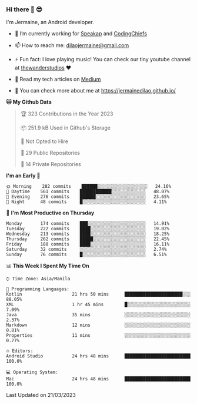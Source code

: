 ### Hi there 👋 😎
I'm Jermaine, an Android developer.

- 🔭 I’m currently working for [Speakap](https://www.speakap.com/) and [CodingChiefs](https://codingchiefs.com/en/)

- 📫 How to reach me: dilaojermaine@gmail.com

- ⚡ Fun fact: I love playing music! You can check our tiny youtube channel at [thewanderstudios](https://www.youtube.com/thewanderstudios) ♥️

- 📖 Read my tech articles on [Medium](https://jermainedilao.medium.com/)

- 👀 You can check more about me at https://jermainedilao.github.io/

<!--
**jermainedilao/jermainedilao** is a ✨ _special_ ✨ repository because its `README.md` (this file) appears on your GitHub profile.

Here are some ideas to get you started:

- 🔭 I’m currently working on ...
- 🌱 I’m currently learning ...
- 👯 I’m looking to collaborate on ...
- 🤔 I’m looking for help with ...
- 💬 Ask me about ...
- 📫 How to reach me: ...
- 😄 Pronouns: ...
- ⚡ Fun fact: ...
-->

<!--START_SECTION:waka-->
**🐱 My Github Data** 

> 🏆 323 Contributions in the Year 2023
 > 
> 📦 251.9 kB Used in Github's Storage 
 > 
> 🚫 Not Opted to Hire
 > 
> 📜 29 Public Repositories 
 > 
> 🔑 14 Private Repositories  
 > 
**I'm an Early 🐤** 

```text
🌞 Morning    282 commits    ██████░░░░░░░░░░░░░░░░░░░   24.16% 
🌆 Daytime    561 commits    ████████████░░░░░░░░░░░░░   48.07% 
🌃 Evening    276 commits    ██████░░░░░░░░░░░░░░░░░░░   23.65% 
🌙 Night      48 commits     █░░░░░░░░░░░░░░░░░░░░░░░░   4.11%

```
📅 **I'm Most Productive on Thursday** 

```text
Monday       174 commits    ███░░░░░░░░░░░░░░░░░░░░░░   14.91% 
Tuesday      222 commits    ████░░░░░░░░░░░░░░░░░░░░░   19.02% 
Wednesday    213 commits    ████░░░░░░░░░░░░░░░░░░░░░   18.25% 
Thursday     262 commits    █████░░░░░░░░░░░░░░░░░░░░   22.45% 
Friday       188 commits    ████░░░░░░░░░░░░░░░░░░░░░   16.11% 
Saturday     32 commits     ░░░░░░░░░░░░░░░░░░░░░░░░░   2.74% 
Sunday       76 commits     █░░░░░░░░░░░░░░░░░░░░░░░░   6.51%

```


📊 **This Week I Spent My Time On** 

```text
⌚︎ Time Zone: Asia/Manila

💬 Programming Languages: 
Kotlin                   21 hrs 50 mins      ██████████████████████░░░   88.05% 
XML                      1 hr 45 mins        █░░░░░░░░░░░░░░░░░░░░░░░░   7.09% 
Java                     35 mins             ░░░░░░░░░░░░░░░░░░░░░░░░░   2.37% 
Markdown                 12 mins             ░░░░░░░░░░░░░░░░░░░░░░░░░   0.81% 
Properties               11 mins             ░░░░░░░░░░░░░░░░░░░░░░░░░   0.77%

🔥 Editors: 
Android Studio           24 hrs 48 mins      █████████████████████████   100.0%

💻 Operating System: 
Mac                      24 hrs 48 mins      █████████████████████████   100.0%

```


 Last Updated on 21/03/2023
<!--END_SECTION:waka-->
